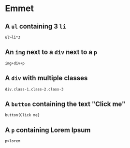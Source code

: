 # Emmet

## A `ul` containing 3 `li`

```text
ul>li*3
```

## An `img` next to a `div` next to a `p`

```text
img+div+p
```

## A `div` with multiple classes

```text
div.class-1.class-2.class-3
```

## A `button` containing the text "Click me"

```text
button{Click me}
```

## A `p` containing Lorem Ipsum

```text
p>lorem
```
